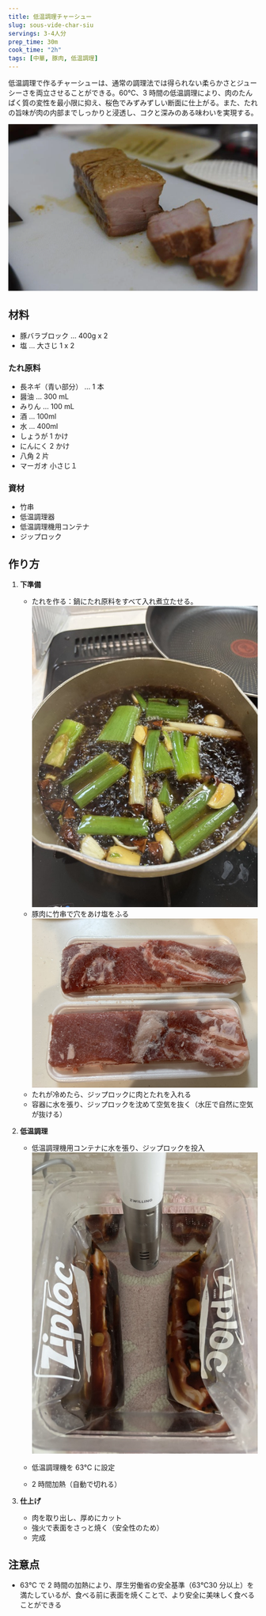 ```yaml
---
title: 低温調理チャーシュー
slug: sous-vide-char-siu
servings: 3-4人分
prep_time: 30m
cook_time: "2h"
tags: [中華, 豚肉, 低温調理]
---
```


低温調理で作るチャーシューは、通常の調理法では得られない柔らかさとジューシーさを両立させることができる。60℃、3 時間の低温調理により、肉のたんぱく質の変性を最小限に抑え、桜色でみずみずしい断面に仕上がる。また、たれの旨味が肉の内部までしっかりと浸透し、コクと深みのある味わいを実現する。

![完成イメージ](./hero.png)

## 材料

- 豚バラブロック … 400g x 2
- 塩 … 大さじ 1 x 2

### たれ原料

- 長ネギ（青い部分） … 1 本
- 醤油 … 300 mL
- みりん … 100 mL
- 酒 … 100ml
- 水 … 400ml
- しょうが 1 かけ
- にんにく 2 かけ
- 八角 2 片
- マーガオ 小さじ１

### 資材

- 竹串
- 低温調理器
- 低温調理機用コンテナ
- ジップロック

## 作り方

1. **下準備**

   - たれを作る：鍋にたれ原料をすべて入れ煮立たせる。
     ![煮立ったたれ](./step1.png)
   - 豚肉に竹串で穴をあけ塩をふる
     ![塩を振った豚肉](./step2.png)
   - たれが冷めたら、ジップロックに肉とたれを入れる
   - 容器に水を張り、ジップロックを沈めて空気を抜く（水圧で自然に空気が抜ける）

2. **低温調理**

   - 低温調理機用コンテナに水を張り、ジップロックを投入
     ![低温調理機用コンテナにセットした様子](./step3.png)

   - 低温調理機を 63℃ に設定
   - 2 時間加熱（自動で切れる）

3. **仕上げ**
   - 肉を取り出し、厚めにカット
   - 強火で表面をさっと焼く（安全性のため）
   - 完成

## 注意点

- 63℃ で 2 時間の加熱により、厚生労働省の安全基準（63℃30 分以上）を満たしているが、食べる前に表面を焼くことで、より安全に美味しく食べることができる
